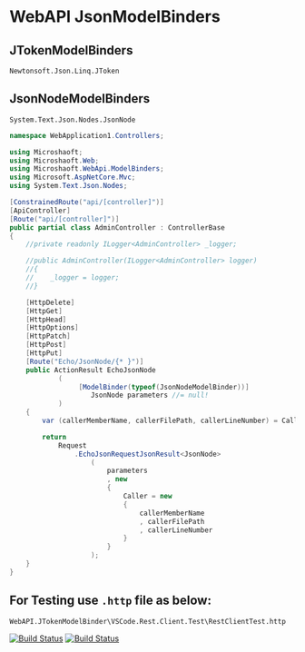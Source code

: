 # WebAPI JsonModelBinders

## JTokenModelBinders
```
Newtonsoft.Json.Linq.JToken
```

## JsonNodeModelBinders
```
System.Text.Json.Nodes.JsonNode
```

```csharp
namespace WebApplication1.Controllers;

using Microshaoft;
using Microshaoft.Web;
using Microshaoft.WebApi.ModelBinders;
using Microsoft.AspNetCore.Mvc;
using System.Text.Json.Nodes;

[ConstrainedRoute("api/[controller]")]
[ApiController]
[Route("api/[controller]")]
public partial class AdminController : ControllerBase
{
    //private readonly ILogger<AdminController> _logger;

    //public AdminController(ILogger<AdminController> logger)
    //{
    //    _logger = logger;
    //}

    [HttpDelete]
    [HttpGet]
    [HttpHead]
    [HttpOptions]
    [HttpPatch]
    [HttpPost]
    [HttpPut]
    [Route("Echo/JsonNode/{* }")]
    public ActionResult EchoJsonNode
            (
                 [ModelBinder(typeof(JsonNodeModelBinder))]
                    JsonNode parameters //= null!
            )
    {
        var (callerMemberName, callerFilePath, callerLineNumber) = CallerHelper.GetCallerInfo();

        return
            Request
                .EchoJsonRequestJsonResult<JsonNode>
                    (
                        parameters
                        , new
                        {
                            Caller = new
                            {
                                callerMemberName
                                , callerFilePath
                                , callerLineNumber
                            }
                        }
                    );
    }
}
```


## For Testing use `.http` file as below: 
```
WebAPI.JTokenModelBinder\VSCode.Rest.Client.Test\RestClientTest.http
```

[![Build Status](https://microshaoft.visualstudio.com/sample-project-001/_apis/build/status/Microshaoft.WebAPI.JTokenModelBinder?branchName=master)](https://microshaoft.visualstudio.com/sample-project-001/_build/latest?definitionId=17&branchName=master)
[![Build Status](https://microshaoft.visualstudio.com/sample-project-001/_apis/build/status/Microshaoft.WebAPI.JTokenModelBinder?branchName=master)](https://microshaoft.visualstudio.com/sample-project-001/_build/latest?definitionId=17&branchName=master)